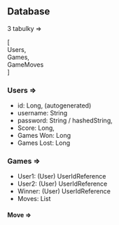 ## Database

3 tabulky => 

[\
    Users,\
    Games,\
    GameMoves\
]

### Users =>
* id: Long, (autogenerated)
* username: String
* password: String / hashedString,
* Score: Long,
* Games Won: Long
* Games Lost: Long

### Games =>
* User1: (User) UserIdReference
* User2: (User) UserIdReference
* Winner: (User) UserIdReference
* Moves: List<Move>

#### Move =>
